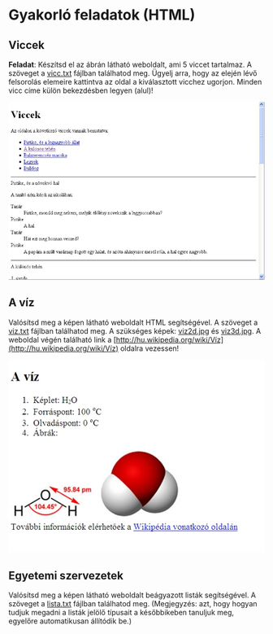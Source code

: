 # Gyakorló feladatok (HTML)

## Viccek

**Feladat**: Készítsd el az ábrán látható weboldalt, ami 5 viccet tartalmaz. A szöveget a [vicc.txt](./viccek/vicc.txt) fájlban találhatod meg. Ügyelj arra, hogy az elején lévő felsorolás elemeire kattintva az oldal a kiválasztott vicchez ugorjon. Minden vicc címe külön bekezdésben legyen (alul)!

![viccek](viccek/viccek.png)

## A víz

Valósítsd meg a képen látható weboldalt HTML segítségével. A szöveget a [viz.txt](./viz/viz.txt) fájlban találhatod meg. A szükséges képek: [viz2d.jpg](./viz/viz2d.jpg) és [viz3d.jpg](./viz/viz3d.jpg). A weboldal végén található link a [http://hu.wikipedia.org/wiki/Víz](http://hu.wikipedia.org/wiki/Víz) oldalra vezessen!

![viz](./viz/viz.png)

## Egyetemi szervezetek

Valósítsd meg a képen látható weboldalt beágyazott listák segítségével. A szöveget a [lista.txt](./egyetem/lista.txt) fájlban találhatod meg. (Megjegyzés: azt, hogy hogyan tudjuk megadni a listák jelölő típusait a későbbikeben tanuljuk meg, egyelőre automatikusan állítódik be.)